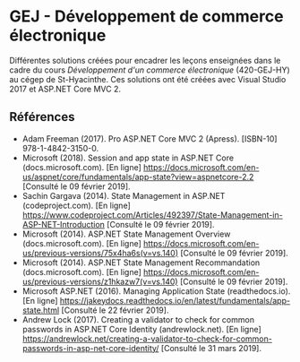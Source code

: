 # GEJ - Développement de commerce électronique

Différentes solutions créées pour encadrer les leçons enseignées dans le cadre du cours *Développement d'un commerce électronique* (420-GEJ-HY) au cégep de St-Hyacinthe. Ces solutions ont été créées avec Visual Studio 2017 et ASP.NET Core MVC 2.

## Références
- Adam Freeman (2017). Pro ASP.NET Core MVC 2 (Apress). [ISBN-10] 978-1-4842-3150-0.
- Microsoft (2018). Session and app state in ASP.NET Core (docs.microsoft.com). [En ligne] https://docs.microsoft.com/en-us/aspnet/core/fundamentals/app-state?view=aspnetcore-2.2 [Consulté le 09 février 2019].
- Sachin Gargava (2014). State Management in ASP.NET (codeproject.com). [En ligne] https://www.codeproject.com/Articles/492397/State-Management-in-ASP-NET-Introduction [Consulté le 09 février 2019].
- Microsoft (2014). ASP.NET State Management Overview (docs.microsoft.com). [En ligne] https://docs.microsoft.com/en-us/previous-versions/75x4ha6s(v=vs.140) [Consulté le 09 février 2019].
- Microsoft (2014). ASP.NET State Management Recommandation (docs.microsoft.com).
  [En ligne] https://docs.microsoft.com/en-us/previous-versions/z1hkazw7(v=vs.140) [Consulté le 09 février 2019].
- Microsoft ASP.NET (2016). Managing Application State (readthedocs.io). [En ligne] https://jakeydocs.readthedocs.io/en/latest/fundamentals/app-state.html [Consulté le 22 février 2019].
- Andrew Lock (2017). Creating a validator to check for common passwords in ASP.NET Core Identity (andrewlock.net). [En ligne] https://andrewlock.net/creating-a-validator-to-check-for-common-passwords-in-asp-net-core-identity/ [Consulté le 31 mars 2019].
